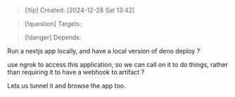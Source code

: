 
>[!tip] Created: [2024-12-28 Sat 13:42]

>[!question] Targets: 

>[!danger] Depends: 

Run a nextjs app locally, and have a local version of deno deploy ?

use ngrok to access this application, so we can call on it to do things, rather than requiring it to have a webhook to artifact ?

Lets us tunnel it and browse the app too.